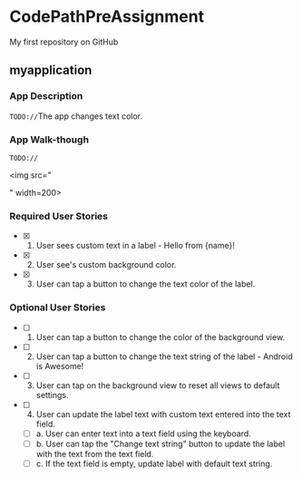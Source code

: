# CodePathPreAssignment
My first repository on GitHub
## myapplication

### App Description
`TODO://`The app changes text color.

### App Walk-though
`TODO://`

<img src="<blockquote class="imgur-embed-pub" lang="en" data-id="a/90pqR2O"><a href="//imgur.com/90pqR2O"></a></blockquote><script async src="//s.imgur.com/min/embed.js" charset="utf-8"></script>" width=200><br>

### Required User Stories
- [X] 1. User sees custom text in a label - Hello from {name}!
- [X] 2. User see's custom background color.
- [X] 3. User can tap a button to change the text color of the label.

### Optional User Stories
- [ ] 1. User can tap a button to change the color of the background view.  
- [ ] 2. User can tap a button to change the text string of the label - Android is Awesome!  
- [ ] 3. User can tap on the background view to reset all views to default settings.  
- [ ] 4. User can update the label text with custom text entered into the text field.  
   - [ ] a. User can enter text into a text field using the keyboard.  
   - [ ] b. User can tap the "Change text string" button to update the label with the text from the text field.  
   - [ ] c. If the text field is empty, update label with default text string.  
